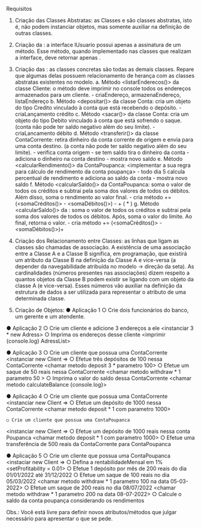 Requisitos
1. Criação das Classes Abstratas: as Classes <Classe Abstrata Conta> e <Classe Abstrata Pessoa> são classes abstratas, isto é,
não podem instanciar objetos, mas somente auxiliar na definição de outras classes.

2. Criação da <interface IUsuario>: a interface IUsuario possui apenas a assinatura de um
método. Esse método, quando implementado nas classes que realizam a interface, deve
retornar apenas <retunr true>.

3. Criação das <Classes Concretas>: as classes concretas são todas as demais classes. Repare
que algumas delas possuem relacionamento de herança com as classes abstratas existentes
no modelo.
    a. Método <listarEnderecos()> da classe Cliente: o método deve imprimir no console
    todos os endereços armazenados para um cliente.
        - criaEndereço, armazenaEndereço, listaEndereço
    b. Método <depositar()> da classe Conta: cria um objeto do tipo Credito vinculado à
    conta que está recebendo o depósito.
        - criaLançamento crédito
    c. Método <sacar()> da classe Conta: cria um objeto do tipo Debito vinculado à conta
    que está sofrendo o saque. (conta não pode ter saldo negativo além do seu limite).
        - criaLancamento débito
    d. Método <transferir()> da classe ContaCorrente: retira dinheiro da conta corrente de
    origem e envia para uma conta destino. (a conta não pode ter saldo negativo além
    do seu limite).
        - verifica conta origem
        - se tem saldo tira o dinheiro da conta
        - adiciona o dinheiro na conta destino
        - mostra novo saldo
    e. Método <calcularRendimento()> da ContaPoupanca: 
    <implementar a sua regra para cálculo de rendimento da conta poupança>
        - todo dia 5 calcula percentual de rendimento e adiciona ao saldo da conta
        - mostra novo saldo
    f. Método <calcularSaldo()> da ContaPoupanca: soma o valor de todos os créditos e
    subtrai pela soma dos valores de todos os débitos. Além disso, soma o rendimento
    ao valor final.
        - cria método <saldo> += (<somaCréditos()> - <somaDébitos()>) 
        - <saldoParcial> + (<saldoParcial> * <percentualRendimento>)
    g. Método <calcularSaldo()> da <ContaCorrente>: soma o valor de todos os créditos e
    subtrai pela soma dos valores de todos os débitos. Após, soma o valor do limite. Ao
    final, retorna o valor.
        - cria método <saldo> += (<somaCréditos()> - <somaDébitos()>)+<limite>
4. Criação dos Relacionamento entre Classes: as linhas que ligam as classes são chamadas de associação. 
A existência de uma associação entre a Classe A e a Classe B significa, em programação, que existirá um 
atributo da Classe B na definição da Classe A e vice-versa (a depender da navegabilidade atribuída no 
modelo → direção da seta). 
As cardinalidades (números presentes nas associações) dizem respeito a quantos objetos da Classe B podem
existir se ligando com um objeto da classe A (e vice-versa).
Esses números vão auxiliar na definição da estrutura de dados a ser utilizada para representar o atributo de uma determinada classe.

5. Criação de Objetos:
● Aplicação 1
    ○ Crie dois funcionários do banco, um gerente e um atendente.
<instanciar new Employee>

● Aplicação 2
    ○ Crie um cliente e adicione 3 endereços a ele
<instanciar 3 * new Adress>
    ○ Imprima os endereços desse cliente
<imprimir {console.log} AdressList>

● Aplicação 3
    ○ Crie um cliente que possua uma ContaCorrente
<instanciar new Client => <new CheckingAccount>
    ○ Efetue três depósitos de 100 nessa ContaCorrente
<chamar metodo deposit 3 * parametro 100>
    ○ Efetue um saque de 50 reais nessa ContaCorrente
<chamar metodo withdraw * 1 parametro 50 >
    ○ Imprima o valor do saldo dessa ContaCorrente
<chamar metodo calculateBalance {console.log}>

● Aplicação 4
    ○ Crie um cliente que possua uma ContaCorrente
<instanciar new Client => <new CheckingAccount>
    ○ Efetue um depósito de 1000 nessa ContaCorrente
<chamar metodo deposit * 1 com parametro 1000>

    ○ Crie um cliente que possua uma ContaPoupanca
<instanciar new Client => <new SavingsAccount> 
    ○ Efetue um depósito de 1000 reais nessa conta Poupanca
<chamar metodo deposit * 1 com parametro 1000></chamar>
    ○ Efetue uma transferência de 500 reais da ContaCorrente para ContaPoupanca
<chamar metodo transfer sai da CheckingAccount vai para SavingsAccount>

● Aplicação 5
    ○ Crie um cliente que possua uma ContaPoupanca
<instaciar new Client => <new SavingsAccount>
    ○ Defina a rentabilidadeMensal em 1%
<setProfitability = 0.01>
    ○ Efetue 1 depósito por mês de 200 reais do dia 01/01/2022 até 31/12/2022
<criar metodo depositoMensal = 200 por um determinado periodo>
    ○ Efetue um saque de 100 reais no dia 05/03/2022
<chamar metodo withdraw * 1 parametro 100 na data 05-03-2022>
    ○ Efetue um saque de 200 reais no dia 08/07/2022
<chamar metodo withdraw * 1 parametro 200 na data 08-07-2022>
    ○ Calcule o saldo da conta poupança considerando os rendimentos
<chamar metodo calculateBalance> <somar os rendimentos acumulados>

Obs.: Você está livre para definir novos atributos/métodos que julgar necessário para apresentar o
que se pede.